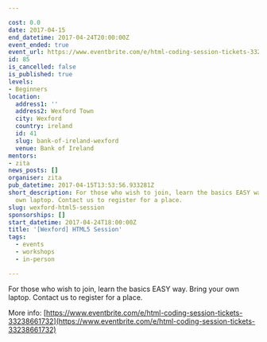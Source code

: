 ```yaml
---

cost: 0.0
date: 2017-04-15
end_datetime: 2017-04-24T20:00:00Z
event_ended: true
event_url: https://www.eventbrite.com/e/html-coding-session-tickets-33238661732
id: 85
is_cancelled: false
is_published: true
levels:
- Beginners
location:
  address1: ''
  address2: Wexford Town
  city: Wexford
  country: ireland
  id: 41
  slug: bank-of-ireland-wexford
  venue: Bank of Ireland
mentors:
- zita
news_posts: []
organiser: zita
pub_datetime: 2017-04-15T13:53:56.933281Z
short_description: For those who wish to join, learn the basics EASY way. Bring your
  own laptop. Contact us to register for a place.
slug: wexford-html5-session
sponsorships: []
start_datetime: 2017-04-24T18:00:00Z
title: '[Wexford] HTML5 Session'
tags:
  - events
  - workshops
  - in-person

---
```


For those who wish to join, learn the basics EASY way. Bring your own laptop. Contact us to register for a place.

More info: [https://www.eventbrite.com/e/html-coding-session-tickets-33238661732](https://www.eventbrite.com/e/html-coding-session-tickets-33238661732)
